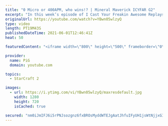 ```yaml
---
title: "0 Micro or 400APM, who wins!? | Mineral Maverick ICYFAR G2"
excerpt: "In this week’s episode of I Cast Your Freakin Awesome Replays (ICYFAR) players sent in their replays where they “only mined from one gas”.  CURRENT ICYFAR CHALLANGE: Fanatical Fanboy - Type \"I'm a Boxer fan\" in chat at the start of the game and then use your strategy inspired by that player. You can"
originalUrl: https://youtube.com/watch?v=YBwn05wlzyQ
type: video
length: PT19M43S
publishedDateTime: 2021-06-01T12:46:41Z
heat: 50

featuredContent: "<iframe width=\"800\" height=\"500\" frameborder=\"0\" src=\"https://www.youtube.com/embed/YBwn05wlzyQ\" allow=\"accelerometer; autoplay; encrypted-media; gyroscope; picture-in-picture\" allowfullscreen></iframe>"

provider:
  name: PiG
  domain: youtube.com

topics:
  - StarCraft 2

images:
  - url: https://i.ytimg.com/vi/YBwn05wlzyQ/maxresdefault.jpg
    width: 1280
    height: 720
    isCached: true

secured: "nm0iJmIFJ6i5rPNJsozgnz6fxBROsMyddWTEJgAatJhfuIFyUH1jsWtNjjxGItxUfxrQVusHsFM84j/nqCSPE2F2+fPipR/DmOzsQVgis/+4J0q5aWPANhbkkCR2MkeQI/cuNBgYyuNdGXk+QZYHHvgE5Kj4Zod0Yip7RQJeFLYJHF1PINxZNoK8E6YiWpO06YLl2IiU2sQtvly+VCC7BOQLFan6o/pkgPWBTcW77lQVoLfeKPUef5FUh25ILBB/+DB4LfusN4k0j7Elckf9KU6ax9jopcszc0n982cihVAkxCsQUczSbZhK6wkTDukXT9R9aUEhMqQ55rdvI1yG0aWkPjsPFgCUAcHHcgkOKYFHy8lJ9rAXr6pkfKRCqs90im1ENONvTGGQgpiR5saBUNgM7NowNj8oipHwd9DpBpg=;iDvjHsykVC3G2Tf2qkkgtg=="
---
```


